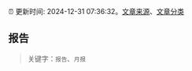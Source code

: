 :alarm_clock: 更新时间: 2024-12-31 07:36:32。[文章来源](/README.md)、[文章分类](/TAGS.md)

## 报告


> 关键字：`报告`、`月报`



